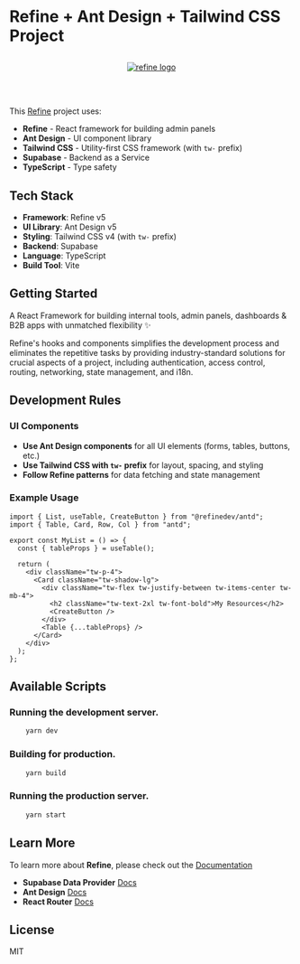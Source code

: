 # Refine + Ant Design + Tailwind CSS Project

<div align="center" style="margin: 30px;">
    <a href="https://refine.dev">
    <img alt="refine logo" src="https://refine.ams3.cdn.digitaloceanspaces.com/readme/refine-readme-banner.png">
    </a>
</div>
<br/>

This [Refine](https://github.com/refinedev/refine) project uses:
- **Refine** - React framework for building admin panels
- **Ant Design** - UI component library
- **Tailwind CSS** - Utility-first CSS framework (with `tw-` prefix)
- **Supabase** - Backend as a Service
- **TypeScript** - Type safety

## Tech Stack

- **Framework**: Refine v5
- **UI Library**: Ant Design v5
- **Styling**: Tailwind CSS v4 (with `tw-` prefix)
- **Backend**: Supabase
- **Language**: TypeScript
- **Build Tool**: Vite

## Getting Started

A React Framework for building internal tools, admin panels, dashboards & B2B apps with unmatched flexibility ✨

Refine's hooks and components simplifies the development process and eliminates the repetitive tasks by providing industry-standard solutions for crucial aspects of a project, including authentication, access control, routing, networking, state management, and i18n.

## Development Rules

### UI Components
- **Use Ant Design components** for all UI elements (forms, tables, buttons, etc.)
- **Use Tailwind CSS with `tw-` prefix** for layout, spacing, and styling
- **Follow Refine patterns** for data fetching and state management

### Example Usage
```tsx
import { List, useTable, CreateButton } from "@refinedev/antd";
import { Table, Card, Row, Col } from "antd";

export const MyList = () => {
  const { tableProps } = useTable();
  
  return (
    <div className="tw-p-4">
      <Card className="tw-shadow-lg">
        <div className="tw-flex tw-justify-between tw-items-center tw-mb-4">
          <h2 className="tw-text-2xl tw-font-bold">My Resources</h2>
          <CreateButton />
        </div>
        <Table {...tableProps} />
      </Card>
    </div>
  );
};
```

## Available Scripts

### Running the development server.

```bash
    yarn dev
```

### Building for production.

```bash
    yarn build
```

### Running the production server.

```bash
    yarn start
```

## Learn More

To learn more about **Refine**, please check out the [Documentation](https://refine.dev/docs)

- **Supabase Data Provider** [Docs](https://refine.dev/docs/core/providers/data-provider/#overview)
- **Ant Design** [Docs](https://refine.dev/docs/ui-frameworks/antd/tutorial/)
- **React Router** [Docs](https://refine.dev/docs/core/providers/router-provider/)

## License

MIT
